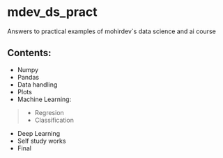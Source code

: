 # mdev_ds_pract
Answers to practical examples of mohirdev`s data science and ai course
## Contents:
* Numpy
* Pandas
* Data handling
* Plots
* Machine Learning:
>* Regresion
>* Classification
* Deep Learning
* Self study works
* Final
